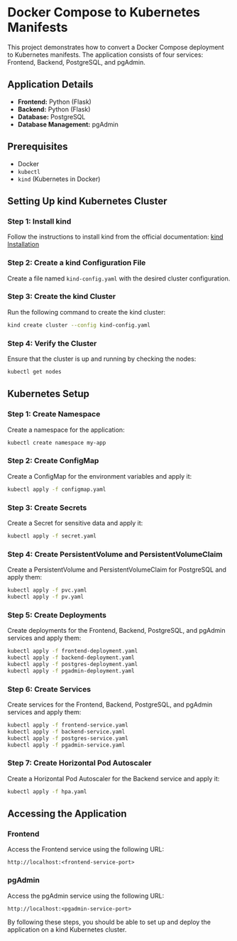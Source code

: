 # Docker Compose to Kubernetes Manifests

This project demonstrates how to convert a Docker Compose deployment to Kubernetes manifests. The application consists of four services: Frontend, Backend, PostgreSQL, and pgAdmin.

## Application Details

- **Frontend:** Python (Flask)
- **Backend:** Python (Flask)
- **Database:** PostgreSQL
- **Database Management:** pgAdmin

## Prerequisites

- Docker
- `kubectl`
- `kind` (Kubernetes in Docker)

## Setting Up kind Kubernetes Cluster

### Step 1: Install kind

Follow the instructions to install kind from the official documentation: [kind Installation](https://kind.sigs.k8s.io/docs/user/quick-start/#installation)

### Step 2: Create a kind Configuration File

Create a file named `kind-config.yaml` with the desired cluster configuration.

### Step 3: Create the kind Cluster

Run the following command to create the kind cluster:

```bash
kind create cluster --config kind-config.yaml
```

### Step 4: Verify the Cluster

Ensure that the cluster is up and running by checking the nodes:

```bash
kubectl get nodes
```

## Kubernetes Setup

### Step 1: Create Namespace

Create a namespace for the application:

```bash
kubectl create namespace my-app
```

### Step 2: Create ConfigMap

Create a ConfigMap for the environment variables and apply it:

```bash
kubectl apply -f configmap.yaml
```

### Step 3: Create Secrets

Create a Secret for sensitive data and apply it:

```bash
kubectl apply -f secret.yaml
```

### Step 4: Create PersistentVolume and PersistentVolumeClaim

Create a PersistentVolume and PersistentVolumeClaim for PostgreSQL and apply them:

```bash
kubectl apply -f pvc.yaml
kubectl apply -f pv.yaml
```

### Step 5: Create Deployments

Create deployments for the Frontend, Backend, PostgreSQL, and pgAdmin services and apply them:

```bash
kubectl apply -f frontend-deployment.yaml
kubectl apply -f backend-deployment.yaml
kubectl apply -f postgres-deployment.yaml
kubectl apply -f pgadmin-deployment.yaml
```

### Step 6: Create Services

Create services for the Frontend, Backend, PostgreSQL, and pgAdmin services and apply them:

```bash
kubectl apply -f frontend-service.yaml
kubectl apply -f backend-service.yaml
kubectl apply -f postgres-service.yaml
kubectl apply -f pgadmin-service.yaml
```

### Step 7: Create Horizontal Pod Autoscaler

Create a Horizontal Pod Autoscaler for the Backend service and apply it:

```bash
kubectl apply -f hpa.yaml
```

## Accessing the Application

### Frontend

Access the Frontend service using the following URL:

```text
http://localhost:<frontend-service-port>
```

### pgAdmin

Access the pgAdmin service using the following URL:

```text
http://localhost:<pgadmin-service-port>
```


By following these steps, you should be able to set up and deploy the application on a kind Kubernetes cluster.
